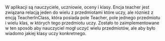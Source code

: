 W aplikacji są nauczyciele, uczniowie, oceny i klasy.
Encja teacher jest związana relacją jeden do wielu z przedmiotami które uczy,
ale róznież z encją TeacherInClass, która posiada pole Teacher, pole jednego przedmiotu i wielu klas,
w których tego przedmiotu uczy. Zostało to zaimplementowane w ten sposób aby nauczyciel mogł uczyć wielu przedmiotów,
ale aby było wiadomo jakiej klasy uczy konkretnego.
